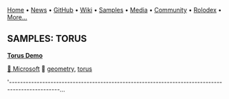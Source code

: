 [Home](https://qb64.com) • [News](/news.md) • [GitHub](/github.md) • [Wiki](/wiki.md) • [Samples](/samples.md) • [Media](/media.md) • [Community](/community.md) • [Rolodex](/rolodex.md) • [More...](/more.md)

## SAMPLES: TORUS

**[Torus Demo](torus-demo/index.md)**

[🐝 Microsoft](microsoft.md) 🔗 [geometry](geometry.md), [torus](torus.md)

'------------------------------------------------------------------------------------------------...
